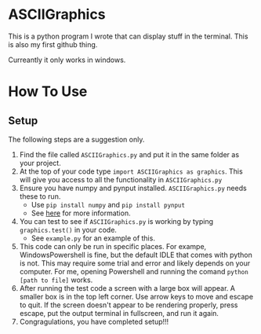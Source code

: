# ASCIIGraphics

This is a python program I wrote that can display stuff in the terminal. This is also my first github thing. 

Curreantly it only works in windows. 

# How To Use

## Setup
The following steps are a suggestion only. 

1. Find the file called `ASCIIGraphics.py` and put it in the same folder as your project.
2. At the top of your code type `import ASCIIGraphics as graphics`. This will give you access to all the functionality in `ASCIIGraphics.py`
3. Ensure you have numpy and pynput installed. `ASCIIGraphics.py` needs these to run.
     - Use `pip install numpy` and `pip install pynput`
     - See [here](https://packaging.python.org/en/latest/tutorials/installing-packages/) for more information.
4. You can test to see if `ASCIIGraphics.py` is working by typing `graphics.test()` in your code.
     - See `example.py` for an example of this.
6. This code can only be run in specific places. For exampe, WindowsPowershell is fine, but the default IDLE that comes with python is not. This may require some trial and error and likely depends on your computer. For me, opening Powershell and running the comand `python [path to file]` works.
7. After running the test code a screen with a large box will appear. A smaller box is in the top left corner. Use arrow keys to move and escape to quit. If the screen doesn't appear to be rendering properly, press escape, put the output terminal in fullscreen, and run it again.
8. Congragulations, you have completed setup!!!
   
